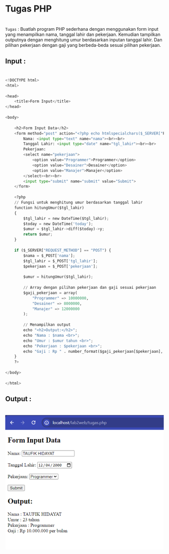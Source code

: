 # Tugas PHP
#
`Tugas` : Buatlah program PHP sederhana dengan menggunakan form input yang menampilkan nama, tanggal
lahir dan pekerjaan. Kemudian tampilkan outputnya dengan menghitung umur berdasarkan inputan
tanggal lahir. Dan pilihan pekerjaan dengan gaji yang berbeda-beda sesuai pilihan pekerjaan.

## Input :
#
```py
<!DOCTYPE html>
<html>

<head>
    <title>Form Input</title>
</head>

<body>

    <h2>Form Input Data</h2>
    <form method="post" action="<?php echo htmlspecialchars($_SERVER["PHP_SELF"]); ?>">
        Nama: <input type="text" name="nama"><br><br>
        Tanggal Lahir: <input type="date" name="tgl_lahir"><br><br>
        Pekerjaan:
        <select name="pekerjaan">
            <option value="Programmer">Programmer</option>
            <option value="Desainer">Desainer</option>
            <option value="Manajer">Manajer</option>
        </select><br><br>
        <input type="submit" name="submit" value="Submit">
    </form>

    <?php
    // Fungsi untuk menghitung umur berdasarkan tanggal lahir
    function hitungUmur($tgl_lahir)
    {
        $tgl_lahir = new DateTime($tgl_lahir);
        $today = new DateTime('today');
        $umur = $tgl_lahir->diff($today)->y;
        return $umur;
    }

    if ($_SERVER["REQUEST_METHOD"] == "POST") {
        $nama = $_POST['nama'];
        $tgl_lahir = $_POST['tgl_lahir'];
        $pekerjaan = $_POST['pekerjaan'];

        $umur = hitungUmur($tgl_lahir);

        // Array dengan pilihan pekerjaan dan gaji sesuai pekerjaan
        $gaji_pekerjaan = array(
            "Programmer" => 10000000,
            "Desainer" => 8000000,
            "Manajer" => 12000000
        );

        // Menampilkan output
        echo "<h2>Output:</h2>";
        echo "Nama : $nama <br>";
        echo "Umur : $umur tahun <br>";
        echo "Pekerjaan : $pekerjaan <br>";
        echo "Gaji : Rp " . number_format($gaji_pekerjaan[$pekerjaan], 0, ',', '.') . " per bulan";
    }
    ?>

</body>

</html>
```

## Output :
#
![image](screenshot/1.png)
